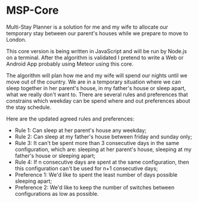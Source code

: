 # MSP-Core

Multi-Stay Planner is a solution for me and my wife to allocate our temporary stay between our parent's houses while we prepare to move to London.

This core version is being written in JavaScript and will be run by Node.js on a terminal. After the algorithm is validated I pretend to write a Web or Android App probably using Meteor using this core.

The algorithm will plan how me and my wife will spend our nights until we move out of the country. We are in a temporary situation where we can sleep together in her parent's house, in my father's house or sleep apart, what we really don't want to. There are several rules and preferences that constrains which weekday can be spend where and out preferences about the stay schedule.

Here are the updated agreed rules and preferences:

* Rule 1: Can sleep at her parent's house any weekday;
* Rule 2: Can sleep at my father's house between friday and sunday only;
* Rule 3: It can't be spent more than 3 consecutive days in the same configuration, which are: sleeping at her parent's house, sleeping at my father's house or sleeping apart;
* Rule 4: If n consecutive days are spent at the same configuration, then this configuration can't be used for n+1 consecutive days;
* Preference 1: We'd like to spent the least number of days possible sleeping apart;
* Preference 2: We'd like to keep the number of switches between configurations as low as possible.